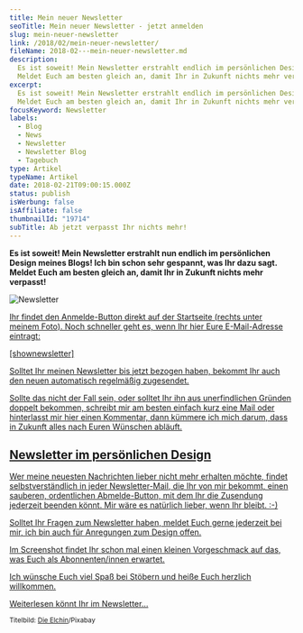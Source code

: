 ```yaml
---
title: Mein neuer Newsletter
seoTitle: Mein neuer Newsletter - jetzt anmelden
slug: mein-neuer-newsletter
link: /2018/02/mein-neuer-newsletter/
fileName: 2018-02---mein-neuer-newsletter.md
description:
  Es ist soweit! Mein Newsletter erstrahlt endlich im persönlichen Design!
  Meldet Euch am besten gleich an, damit Ihr in Zukunft nichts mehr verpasst!
excerpt:
  Es ist soweit! Mein Newsletter erstrahlt endlich im persönlichen Design!
  Meldet Euch am besten gleich an, damit Ihr in Zukunft nichts mehr verpasst!
focusKeyword: Newsletter
labels:
  - Blog
  - News
  - Newsletter
  - Newsletter Blog
  - Tagebuch
type: Artikel
typeName: Artikel
date: 2018-02-21T09:00:15.000Z
status: publish
isWerbung: false
isAffiliate: false
thumbnailId: "19714"
subTitle: Ab jetzt verpasst Ihr nichts mehr!
---
```


<strong>Es ist soweit! Mein Newsletter erstrahlt nun endlich im persönlichen
Design meines Blogs! Ich bin schon sehr gespannt, was Ihr dazu sagt. Meldet Euch
am besten gleich an, damit Ihr in Zukunft nichts mehr verpasst!</strong>

![Newsletter](http://cardamonchai.com/wp-content/uploads/2018/02/newsletter-cut-2.jpg)

<a href="https://cardamonchai.us17.list-manage.com/subscribe/post?u=56cabb4dfeee2ca03948f964f&amp;id=3f01062ef5">Ihr
findet den Anmelde-Button direkt auf der Startseite (rechts unter meinem Foto).
Noch schneller geht es, wenn Ihr hier Eure E-Mail-Adresse eintragt:

[shownewsletter]

Solltet Ihr meinen Newsletter bis jetzt bezogen haben, bekommt Ihr auch den
neuen automatisch regelmäßig zugesendet.

Sollte das nicht der Fall sein, oder solltet Ihr ihn aus unerfindlichen Gründen
doppelt bekommen, schreibt mir am besten einfach kurz eine Mail oder hinterlasst
mir hier einen Kommentar, dann kümmere ich mich darum, dass in Zukunft alles
nach Euren Wünschen abläuft.

## Newsletter im persönlichen Design

Wer meine neuesten Nachrichten lieber nicht mehr erhalten möchte, findet
selbstverständlich in jeder Newsletter-Mail, die Ihr von mir bekommt, einen
sauberen, ordentlichen Abmelde-Button, mit dem Ihr die Zusendung jederzeit
beenden könnt. Mir wäre es natürlich lieber, wenn Ihr bleibt. :-)

Solltet Ihr Fragen zum Newsletter haben, meldet Euch gerne jederzeit bei mir,
ich bin auch für Anregungen zum Design offen.

Im Screenshot findet Ihr schon mal einen kleinen Vorgeschmack auf das, was Euch
als Abonnenten/innen erwartet.

Ich wünsche Euch viel Spaß bei Stöbern und heiße Euch herzlich willkommen.

<a href="#newsletter">Weiterlesen könnt Ihr im Newsletter...</a>

<small>Titelbild:
<a href="https://pixabay.com/de/users/DieElchin-712186/" target="_blank" rel="noopener">Die
Elchin</a>/Pixabay</small>
